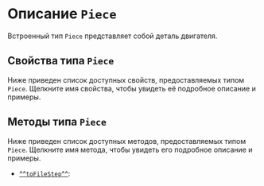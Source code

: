 # Описание `Piece`
Встроенный тип `Piece` представляет собой деталь двигателя.

## Свойства типа `Piece`
Ниже приведен список доступных свойств, предоставляемых типом `Piece`. Щелкните имя свойства, чтобы увидеть её подробное описание и примеры.


## Методы типа `Piece`
Ниже приведен список доступных методов, предоставляемых типом `Piece`. Щелкните имя метода, чтобы увидеть его подробное описание и примеры.

- [^^`toFileStep`^^](./methods/toFileStep.md): 
